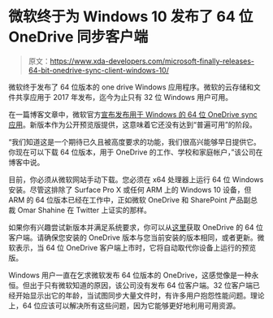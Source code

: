 # 微软终于为 Windows 10 发布了 64 位 OneDrive 同步客户端

> 原文：<https://www.xda-developers.com/microsoft-finally-releases-64-bit-onedrive-sync-client-windows-10/>

微软终于发布了 64 位版本的 one drive Windows 应用程序。微软的云存储和文件共享应用于 2017 年发布，迄今为止只有 32 位 Windows 用户可用。

在一篇博客文章中，微软官方[宣布发布用于 Windows 的 64 位 OneDrive sync 应用](https://techcommunity.microsoft.com/t5/microsoft-onedrive-blog/onedrive-sync-64-bit-for-windows-now-in-public-preview/ba-p/2260619?WT.mc_id=modinfra-0000-abartolo)。新版本作为公开预览版提供，这意味着它还没有达到“普遍可用”的阶段。

“我们知道这是一个期待已久且被高度要求的功能，我们很高兴能够早日提供它。你现在可以下载 64 位版本，用于 OneDrive 的工作、学校和家庭帐户，”该公司在博客中说。

目前，你必须从微软网站手动下载。您必须在 x64 处理器上运行 64 位 Windows 安装。尽管这排除了 Surface Pro X 或任何 ARM 上的 Windows 10 设备，但 ARM 的 64 位版本已经在工作中，正如微软 OneDrive 和 SharePoint 产品副总裁 Omar Shahine 在 Twitter 上证实的那样。

如果你有兴趣尝试新版本并满足系统要求，你可以从[这里](https://aka.ms/onedrive-64-bit-preview)获取 OneDrive 的 64 位客户端。请确保您安装的 OneDrive 版本与您当前安装的版本相同，或者更新。微软表示，当 64 位 OneDrive 客户端上市时，它将自动取代你设备上运行的预览版。

Windows 用户一直在乞求微软发布 64 位版本的 OneDrive，这感觉像是一种永恒。但出于只有微软知道的原因，该公司没有发布 64 位客户端。32 位客户端已经开始显示出它的年龄，当试图同步大量文件时，有许多用户抱怨性能问题。理论上，64 位应该可以解决所有这些问题，因为它能够更好地利用可用资源。